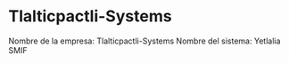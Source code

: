# Tlalticpactli-Systems
Nombre de la empresa: Tlalticpactli-Systems
Nombre del sistema: Yetlalia SMIF